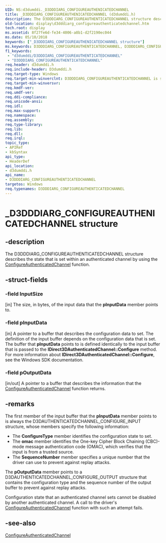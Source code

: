 ```yaml
---
UID: NS:d3dumddi._D3DDDIARG_CONFIGUREAUTHENICATEDCHANNEL
title: _D3DDDIARG_CONFIGUREAUTHENICATEDCHANNEL (d3dumddi.h)
description: The D3DDDIARG_CONFIGUREAUTHENTICATEDCHANNEL structure describes the state that is set within an authenticated channel by using the ConfigureAuthenticatedChannel function.
old-location: display\d3dddiarg_configureauthenticatedchannel.htm
tech.root: display
ms.assetid: 8f27fe6d-fe34-4006-a8b1-d2f2190ec044
ms.date: 05/10/2018
keywords: ["_D3DDDIARG_CONFIGUREAUTHENICATEDCHANNEL structure"]
ms.keywords: D3DDDIARG_CONFIGUREAUTHENTICATEDCHANNEL, D3DDDIARG_CONFIGUREAUTHENTICATEDCHANNEL structure [Display Devices], UMDisplayDriver_param_Structs_ce65fb22-4c07-4b0f-b0cc-356f0010c88d.xml, _D3DDDIARG_CONFIGUREAUTHENICATEDCHANNEL, d3dumddi/D3DDDIARG_CONFIGUREAUTHENTICATEDCHANNEL, display.d3dddiarg_configureauthenticatedchannel
f1_keywords:
 - "d3dumddi/D3DDDIARG_CONFIGUREAUTHENTICATEDCHANNEL"
 - "D3DDDIARG_CONFIGUREAUTHENTICATEDCHANNEL"
req.header: d3dumddi.h
req.include-header: D3dumddi.h
req.target-type: Windows
req.target-min-winverclnt: D3DDDIARG_CONFIGUREAUTHENTICATEDCHANNEL is supported beginning with the Windows 7 operating system.
req.target-min-winversvr: 
req.kmdf-ver: 
req.umdf-ver: 
req.ddi-compliance: 
req.unicode-ansi: 
req.idl: 
req.max-support: 
req.namespace: 
req.assembly: 
req.type-library: 
req.lib: 
req.dll: 
req.irql: 
topic_type:
- APIRef
- kbSyntax
api_type:
- HeaderDef
api_location:
- d3dumddi.h
api_name:
- D3DDDIARG_CONFIGUREAUTHENTICATEDCHANNEL
targetos: Windows
req.typenames: D3DDDIARG_CONFIGUREAUTHENTICATEDCHANNEL
---
```


# _D3DDDIARG_CONFIGUREAUTHENICATEDCHANNEL structure


## -description


The D3DDDIARG_CONFIGUREAUTHENTICATEDCHANNEL structure describes the state that is set within an authenticated channel by using the <a href="https://docs.microsoft.com/windows-hardware/drivers/ddi/d3dumddi/nc-d3dumddi-pfnd3dddi_configureauthenicatedchannel">ConfigureAuthenticatedChannel</a> function. 


## -struct-fields




### -field InputSize

[in] The size, in bytes, of the input data that the <b>pInputData</b> member points to. 


### -field pInputData

[in] A pointer to a buffer that describes the configuration data to set. The definition of the input buffer depends on the configuration data that is set. The buffer that <b>pInputData</b> points to is defined identically to the input buffer that is passed to the <b>IDirect3DAuthenticatedChannel::Configure</b> method. For more information about <b>IDirect3DAuthenticatedChannel::Configure</b>, see the Windows SDK documentation. 


### -field pOutputData

[in/out] A pointer to a buffer that describes the information that the <a href="https://docs.microsoft.com/windows-hardware/drivers/ddi/d3dumddi/nc-d3dumddi-pfnd3dddi_configureauthenicatedchannel">ConfigureAuthenticatedChannel</a> function returns. 


## -remarks



The first member of the input buffer that the <b>pInputData</b> member points to is always the D3DAUTHENTICATEDCHANNEL_CONFIGURE_INPUT structure, whose members specify the following information: 

<ul>
<li>
The <b>ConfigureType</b> member identifies the configuration state to set. 

</li>
<li>
The <b>omac</b> member identifies the One-key Cipher Block Chaining (CBC)-mode message authentication code (OMAC), which verifies that the input is from a trusted source.

</li>
<li>
The <b>SequenceNumber</b> member specifies a unique number that the driver can use to prevent against replay attacks. 

</li>
</ul>
The <b>pOutputData</b> member points to a D3DAUTHENTICATEDCHANNEL_CONFIGURE_OUTPUT structure that contains the configuration type and the sequence number of the output buffer to prevent against replay attacks. 

Configuration state that an authenticated channel sets cannot be disabled by another authenticated channel. A call to the driver's <a href="https://docs.microsoft.com/windows-hardware/drivers/ddi/d3dumddi/nc-d3dumddi-pfnd3dddi_configureauthenicatedchannel">ConfigureAuthenticatedChannel</a> function with such an attempt   fails. 




## -see-also




<a href="https://docs.microsoft.com/windows-hardware/drivers/ddi/d3dumddi/nc-d3dumddi-pfnd3dddi_configureauthenicatedchannel">ConfigureAuthenticatedChannel</a>
 

 

